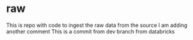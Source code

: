 # raw
This is repo with code to ingest the raw data from the source
I am adding another comment
This is a commit from dev branch from databricks